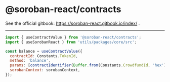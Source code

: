 # @soroban-react/contracts

See the official gitbook: https://soroban-react.gitbook.io/index/ .

---

```javascript
import { useContractValue } from '@soroban-react/contracts';
import { useSorobanReact } from 'utils/packages/core/src';

const balance = useContractValue({
  contractId: Constants.TokenId,
  method: 'balance',
  params: [contractIdentifier(Buffer.from(Constants.CrowdfundId, 'hex'))],
  sorobanContext: sorobanContext,
});
```
